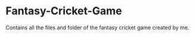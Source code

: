 # Fantasy-Cricket-Game
Contains all the files and folder of the fantasy cricket game created by me.

